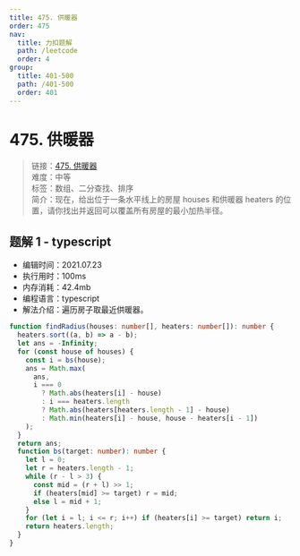 ```yaml
---
title: 475. 供暖器
order: 475
nav:
  title: 力扣题解
  path: /leetcode
  order: 4
group:
  title: 401-500
  path: /401-500
  order: 401
---
```


# 475. 供暖器

> 链接：[475. 供暖器](https://leetcode-cn.com/problems/heaters)  
> 难度：中等  
> 标签：数组、二分查找、排序  
> 简介：现在，给出位于一条水平线上的房屋 houses 和供暖器 heaters 的位置，请你找出并返回可以覆盖所有房屋的最小加热半径。

## 题解 1 - typescript

- 编辑时间：2021.07.23
- 执行用时：100ms
- 内存消耗：42.4mb
- 编程语言：typescript
- 解法介绍：遍历房子取最近供暖器。

```typescript
function findRadius(houses: number[], heaters: number[]): number {
  heaters.sort((a, b) => a - b);
  let ans = -Infinity;
  for (const house of houses) {
    const i = bs(house);
    ans = Math.max(
      ans,
      i === 0
        ? Math.abs(heaters[i] - house)
        : i === heaters.length
        ? Math.abs(heaters[heaters.length - 1] - house)
        : Math.min(heaters[i] - house, house - heaters[i - 1])
    );
  }
  return ans;
  function bs(target: number): number {
    let l = 0;
    let r = heaters.length - 1;
    while (r - l > 3) {
      const mid = (r + l) >> 1;
      if (heaters[mid] >= target) r = mid;
      else l = mid + 1;
    }
    for (let i = l; i <= r; i++) if (heaters[i] >= target) return i;
    return heaters.length;
  }
}
```
